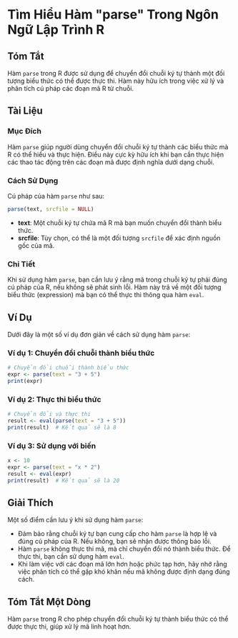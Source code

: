 <!--
Meta Description: # Tìm Hiểu Hàm "parse" Trong Ngôn Ngữ Lập Trình R ## Tóm Tắt Hàm `parse` trong R được sử dụng để chuyển đổi chuỗi ký tự thành một đối tượng biểu thức ...
Meta Keywords: hàm, parse, chuỗi, biểu, thức
-->

# Tìm Hiểu Hàm "parse" Trong Ngôn Ngữ Lập Trình R

## Tóm Tắt
Hàm `parse` trong R được sử dụng để chuyển đổi chuỗi ký tự thành một đối tượng biểu thức có thể được thực thi. Hàm này hữu ích trong việc xử lý và phân tích cú pháp các đoạn mã R từ chuỗi.

## Tài Liệu
### Mục Đích
Hàm `parse` giúp người dùng chuyển đổi chuỗi ký tự thành các biểu thức mà R có thể hiểu và thực hiện. Điều này cực kỳ hữu ích khi bạn cần thực hiện các thao tác động trên các đoạn mã được định nghĩa dưới dạng chuỗi.

### Cách Sử Dụng
Cú pháp của hàm `parse` như sau:

```R
parse(text, srcfile = NULL)
```

- **text**: Một chuỗi ký tự chứa mã R mà bạn muốn chuyển đổi thành biểu thức.
- **srcfile**: Tùy chọn, có thể là một đối tượng `srcfile` để xác định nguồn gốc của mã.

### Chi Tiết
Khi sử dụng hàm `parse`, bạn cần lưu ý rằng mã trong chuỗi ký tự phải đúng cú pháp của R, nếu không sẽ phát sinh lỗi. Hàm này trả về một đối tượng biểu thức (expression) mà bạn có thể thực thi thông qua hàm `eval`.

## Ví Dụ
Dưới đây là một số ví dụ đơn giản về cách sử dụng hàm `parse`:

### Ví dụ 1: Chuyển đổi chuỗi thành biểu thức
```R
# Chuyển đổi chuỗi thành biểu thức
expr <- parse(text = "3 + 5")
print(expr)
```

### Ví dụ 2: Thực thi biểu thức
```R
# Chuyển đổi và thực thi
result <- eval(parse(text = "3 + 5"))
print(result)  # Kết quả sẽ là 8
```

### Ví dụ 3: Sử dụng với biến
```R
x <- 10
expr <- parse(text = "x * 2")
result <- eval(expr)
print(result)  # Kết quả sẽ là 20
```

## Giải Thích
Một số điểm cần lưu ý khi sử dụng hàm `parse`:

- Đảm bảo rằng chuỗi ký tự bạn cung cấp cho hàm `parse` là hợp lệ và đúng cú pháp của R. Nếu không, bạn sẽ nhận được thông báo lỗi.
- Hàm `parse` không thực thi mã, mà chỉ chuyển đổi nó thành biểu thức. Để thực thi, bạn cần sử dụng hàm `eval`.
- Khi làm việc với các đoạn mã lớn hơn hoặc phức tạp hơn, hãy nhớ rằng việc phân tích có thể gặp khó khăn nếu mã không được định dạng đúng cách.

## Tóm Tắt Một Dòng
Hàm `parse` trong R cho phép chuyển đổi chuỗi ký tự thành biểu thức có thể được thực thi, giúp xử lý mã linh hoạt hơn.